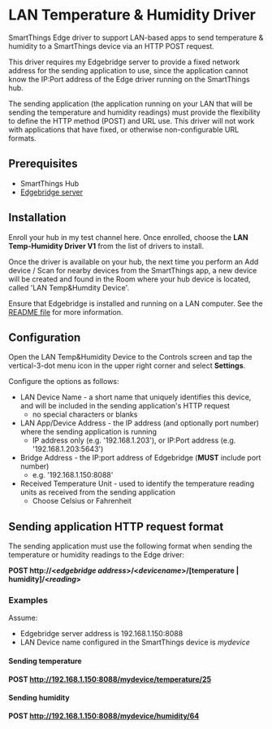 # LAN Temperature & Humidity Driver
SmartThings Edge driver to support LAN-based apps to send temperature &amp; humidity to a SmartThings device via an HTTP POST request.

This driver requires my Edgebridge server to provide a fixed network address for the sending application to use, since the application cannot know the IP:Port address of the Edge driver running on the SmartThings hub.

The sending application (the application running on your LAN that will be sending the temperature and humidity readings) must provide the flexibility to define the HTTP method (POST) and URL use.  This driver will not work with applications that have fixed, or otherwise non-configurable URL formats.


## Prerequisites
* SmartThings Hub
* [Edgebridge server](https://github.com/toddaustin07/edgebridge)

## Installation
Enroll your hub in my test channel here.  Once enrolled, choose the **LAN Temp-Humidity Driver V1** from the list of drivers to install.

Once the driver is available on your hub, the next time you perform an Add device / Scan for nearby devices from the SmartThings app, a new device will be created and found in the Room where your hub device is located, called 'LAN Temp&Humdity Device'.

Ensure that Edgebridge is installed and running on a LAN computer.  See the [README file](https://github.com/toddaustin07/edgebridge/blob/main/README.md) for more information.

## Configuration
Open the LAN Temp&Humidity Device to the Controls screen and tap the vertical-3-dot menu icon in the upper right corner and select **Settings**.

Configure the options as follows:

* LAN Device Name - a short name that uniquely identifies this device, and will be included in the sending application's HTTP request
  - no special characters or blanks
* LAN App/Device Address - the IP address (and optionally port number) where the sending application is running
  - IP address only (e.g. '192.168.1.203'), or IP:Port address (e.g. '192.168.1.203:5643')
* Bridge Address - the IP:port address of Edgebridge (**MUST** include port number)
  - e.g. '192.168.1.150:8088'
* Received Temperature Unit - used to identify the temperature reading units as received from the sending application
  - Choose Celsius or Fahrenheit

## Sending application HTTP request format

The sending application must use the following format when sending the temperature or humidity readings to the Edge driver:

**POST http://\<*edgebridge address*\>/\<*devicename*\>/[temperature | humidity]/\<*reading*\>**

### Examples
Assume:
* Edgebridge server address is 192.168.1.150:8088
* LAN Device name configured in the SmartThings device is *mydevice*

#### Sending temperature
**POST http://192.168.1.150:8088/mydevice/temperature/25**

#### Sending humidity
**POST http://192.168.1.150:8088/mydevice/humidity/64**
